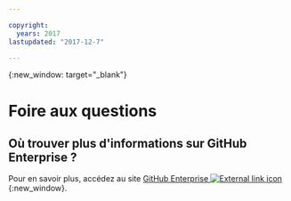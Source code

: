 ```yaml
---

copyright:
  years: 2017
lastupdated: "2017-12-7"

---
```



{:new_window: target="_blank"}


# Foire aux questions

## Où trouver plus d'informations sur GitHub Enterprise ?

Pour en savoir plus, accédez au site [GitHub Enterprise ![External link icon](../../icons/launch-glyph.svg "External link icon")](https://enterprise.github.com/features){:new_window}.
